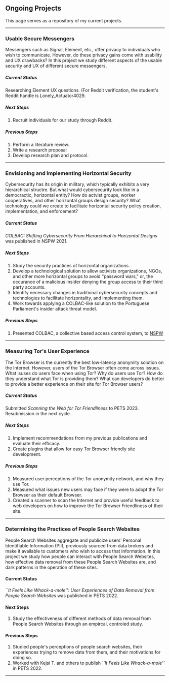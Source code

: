 ## Ongoing Projects

This page serves as a repository of my current projects. 

---

### Usable Secure Messengers

Messengers such as Signal, Element, etc., offer privacy to individuals who wish
to communicate. However, do these privacy gains come with usability and UX
drawbacks? In this project we study different aspects of the usable security and
UX of different secure messengers.

##### Current Status

Researching Element UX questions. (For Reddit verification, the student's Reddit
handle is Lonely_Actuator4029.

##### Next Steps

1. Recruit individuals for our study through Reddit.

##### Previous Steps

1. Perform a literature review.
2. Write a research proposal
3. Develop research plan and protocol.


---

### Envisioning and Implementing Horizontal Security

Cybersecurity has its origin in military, which typically exhibits a very
hierarchical structre. But what would cybersecurity look like in a democractic,
horizontal entity? How do actvist groups, worker cooperatives, and other
horizontal groups design security? What technology could we create to facilitate
horizontal security policy creation, implementation, and enforcement?

##### Current Status

*COLBAC: Shifting Cybersecurity From Hierarchical to Horizontal Designs* was
published in NSPW 2021.

##### Next Steps

1. Study the security practices of horizontal organizations.
2. Develop a technological solution to allow activists organizations, NGOs,
and other more horizontal groups to avoid "password wars," or, the occurance of
a malicious insider denying the group access to their third party accounts.
3. Identify necessary changes in traditional cybersecurity concepts and
technologies to facilitate horizontality, and implementing them.
4. Work towards applying a COLBAC-like solution to the Portuguese Parliament's
insider attack threat model.

##### Previous Steps

1. Presented COLBAC, a collective based access control system, to
[NSPW](https://www.nspw.org/2021/)

---

### Measuring Tor's User Experience

The Tor Browser is the currently the best low-latency anonymity solution on the
Internet. However, users of the Tor Browser often come across issues. What
isuses do users face when using Tor? Why do users use Tor? How do they
understand what Tor is providing them? What can developers do better to provide
a better experience on their site for Tor Browser users?

##### Current Status

Submitted *Scanning the Web for Tor Friendliness* to PETS 2023. Resubmission in
the next cycle.

##### Next Steps

1. Implement recommendations from my previous publications and evaluate their
efficacy.
2. Create plugins that allow for easy Tor Browser friendly site development.

##### Previous Steps

1. Measured user perceptions of the Tor anonymity network, and why they use Tor.
2. Measured what issues new users may face if they were to adopt the Tor Browser
as their default Browser.
3. Created a scanner to scan the Internet and provide useful feedback to web
developers on how to improve the Tor Browser Friendliness of their site.

---

### Determining the Practices of People Search Websites

People Search Websites aggregate and publicize users' Personal Identifiable
Information (PII), previously sourced from data brokers and make it available to
customers who wish to access that information. In this project we study how
people can interact with People Search Websites, how effective data removal from
these People Search Websites are, and dark patterns in the operation of these
sites.

#### Current Status

*``It Feels Like Whack-a-mole'': User Experiences of Data Removal from People
Search Websites* was published in PETS 2022.

#### Next Steps

1. Study the effectiveness of different methods of data removal from People
Search Websites through an empircal, controled study.

#### Previous Steps

1. Studied people's perceptions of people search websites, their experiences
trying to remove data from them, and their motivations for doing so.
2. Worked with Kejsi T. and others to publish *``It Feels Like Whack-a-mole''*
in PETS 2022.

---

